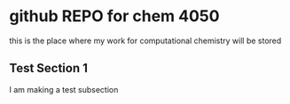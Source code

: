# github REPO for chem 4050

this is the place where my work for computational chemistry will be stored

## Test Section 1

I am making a test subsection 
